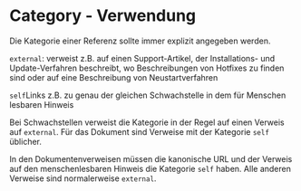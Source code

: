 # Category - Verwendung

Die Kategorie einer Referenz sollte immer explizit angegeben werden.

`external`: verweist z.B. auf einen Support-Artikel, der Installations- und Update-Verfahren beschreibt, wo Beschreibungen von Hotfixes zu finden sind oder auf eine Beschreibung von Neustartverfahren

`self`Links z.B. zu genau der gleichen Schwachstelle in dem für Menschen lesbaren Hinweis

Bei Schwachstellen verweist die Kategorie in der Regel auf einen Verweis auf `external`.
Für das Dokument sind Verweise mit der Kategorie `self` üblicher.

In den Dokumentenverweisen müssen die kanonische URL und der Verweis auf den menschenlesbaren Hinweis die Kategorie `self` haben.
Alle anderen Verweise sind normalerweise `external`.
